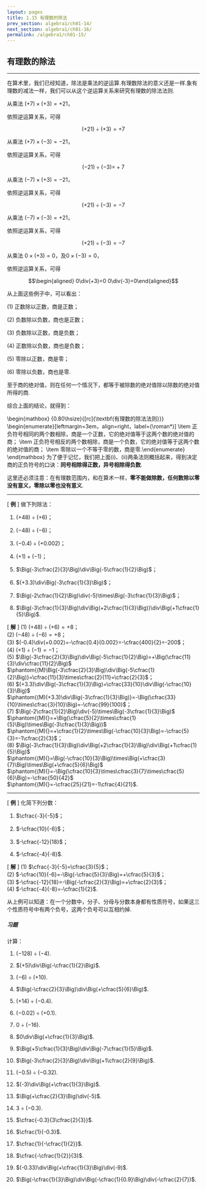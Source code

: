 ```yaml
---
layout: pages
title: 1.15 有理数的除法
prev_section: algebra1/ch01-14/
next_section: algebra1/ch01-16/
permalink: /algebra1/ch01-15/
---
```


有理数的除法
------------

----

在算术里，我们已经知道，除法是乘法的逆运算.有理数除法的意义还是一样.象有理数的减法一样，我们可以从这个逆运算关系来研究有理数的除法法则.

从乘法  $(+7)\times(+3)=+21$，

依照逆运算关系，可得


$$(+21)\div(+3)=+7$$


从乘法  $(+7)\times(-3)=-21$，

依照逆运算关系，可得


$$(-21)\div(-3)\text{=}+7$$


从乘法  $(-7)\times(+3)=-21$，

依照逆运算关系，可得


$$(+21)\div(-3)=-7$$


从乘法  $(-7)\times(-3)=+21$，

依照逆运算关系，可得


$$(+21)\div(-3)=-7$$


从乘法  $0\times(+3)=0$，及$0\times(-3)=0$，

依照逆运算关系，可得


$$\begin{aligned}
0\div(+3)=0  
0\div(-3)=0\end{aligned}$$


从上面这些例子中，可以看出：

(1) 正数除以正数，商是正数；

(2) 负数除以负数，商也是正数；

(3) 负数除以正数，商是负数；

(4) 正数除以负数，商也是负数；

(5) 零除以正数，商是零；

(6) 零除以负数，商也是零.

至于商的绝对值，则在任何一个情况下，都等于被除数的绝对值除以除数的绝对值所得的商.

综合上面的结论，就得到：

\begin{mathbox}
{0.80\hsize}{[rc]{\textbf{有理数的除法法则}}}
\begin{enumerate}[leftmargin=3em，align=right，label=(\roman*)]
\item 正负符号相同的两个数相除，商是一个正数，它的绝对值等于这两个数的绝对值的商；
\item 正负符号相反的两个数相除，商是一个负数，它的绝对值等于这两个数的绝对值的商；
\item 零除以一个不等于零的数，商是零.\end{enumerate}
\end{mathbox}
为了便于记忆，我们把上面(i)、(ii)两条法则概括起来，得到决定商的正负符号的口诀：**同号相除得正数，异号相除得负数**.

这里还必须注意：在有理数范围内，和在算术一样，**零不能做除数，任何数除以零没有意义，零除以零也没有意义**.


----

[ **例** ] 做下列除法：

1.  $(+48)\div(+6)$；

2.  $(-48)\div(-6)$；

3.  $(-0.4)\div(+0.002)$；

4.  $(+1)+(-1)$；

5.  $\Big(-3\cfrac{2}{3}\Big)\div\Big(-5\cfrac{1}{2}\Big)$；

6.  $(+3.3)\div\Big(-3\cfrac{1}{3}\Big)$；

7.  $\Big(-2\cfrac{1}{2}\Big)\div(-5)\times\Big(-3\cfrac{1}{3}\Big)$；

8.  $\Big(-3\cfrac{1}{3}\Big)\div\Big(+2\cfrac{1}{3}\Big))\div\Big(+1\cfrac{1}{5}\Big)$.

[ **解** ] (1) $(+48)\div(+6)=+8$；  
(2) $(-48)\div(-6)=+8$；  
(3) $(-0.4)\div(+0.002)=-\cfrac{0.4}{0.002}=-\cfrac{400}{2}=-200$；  
(4) $(+1)\div(-1)=-1$；  
(5) $\Big(-3\cfrac{2}{3}\Big)\div\Big(-5\cfrac{1}{2}\Big)=+\Big(\cfrac{11}{3}\div\cfrac{11}{2}\Big)$  
$\phantom{(M)\Big(-3\cfrac{2}{3}\Big)\div\Big(-5\cfrac{1}{2}\Big)}=\cfrac{11}{3}\times\cfrac{2}{11}=\cfrac{2}{3}$；  
(6) $(+3.3)\div\Big(-3\cfrac{1}{3}\Big)=\cfrac{33}{10}\div\Big(-\cfrac{10}{3}\Big)$  
$\phantom{(M)(+3.3)\div\Big(-3\cfrac{1}{3}\Big)}=-\Big(\cfrac{33}{10}\times\cfrac{3}{10}\Big)=-\cfrac{99}{100}$；  
(7) $\Big(-2\cfrac{1}{2}\Big)\div(-5)\times\Big(-3\cfrac{1}{3}\Big)$  
$\phantom{(M)(}=+\Big(\cfrac{5}{2}\times\cfrac{1}{5}\Big)\times\Big(-3\cfrac{1}{3}\Big))$  
$\phantom{(M)(}=+\cfrac{1}{2}\times\Big(-\cfrac{10}{3}\Big)=-\cfrac{5}{3}=-1\cfrac{2}{3}$；  
(8) $\Big(-3\cfrac{1}{3}\Big)\div\Big(+2\cfrac{1}{3}\Big)\div\Big(+1\cfrac{1}{5}\Big)$  
$\phantom{(M)(}=\Big(-\cfrac{10}{3}\Big)\times\Big(+\cfrac{3}{7}\Big)\times\Big(+\cfrac{5}{6}\Big)$  
$\phantom{(M)(}=-\Big(\cfrac{10}{3}\times\cfrac{3}{7}\times\cfrac{5}{6}\Big)=-\cfrac{50}{42}$  
$\phantom{(M)(}=-\cfrac{25}{21}=-1\cfrac{4}{21}$.


----

[ **例** ] 化简下列分数：

1.  $\cfrac{-3}{-5}$；

2.  $-\cfrac{10}{-6}$；

3.  $-\cfrac{-12}{18}$；

4.  $-\cfrac{-4}{-8}$.

[ **解** ] (1) $\cfrac{-3}{-5}=\cfrac{3}{5}$；  
(2) $-\cfrac{10}{-6}=-\Big(-\cfrac{5}{3}\Big)=+\cfrac{5}{3}$；  
(3) $-\cfrac{-12}{18}=-\Big(-\cfrac{2}{3}\Big)=+\cfrac{2}{3}$；  
(4) $-\cfrac{-4}{-8}=-\cfrac{1}{2}$.


从上例可以知道：在一个分数中，分子、分母与分数本身都有性质符号，如果这三个性质符号中有两个负号，这两个负号可以互相约掉.



<div class="note">
<h5>习题</h5>
</div>

计算：

1.  $(-128)\div(-4)$.

2.  $(+5)\div\Big(-\cfrac{1}{2}\Big)$.

3.  $(-6)\div(+10)$.

4.  $\Big(-\cfrac{2}{3}\Big)\div\Big(+\cfrac{5}{6}\Big)$.

5.  $(+14)\div(-0.4)$.

6.  $(-0.02)\div(+0.1)$.

7.  $0\div(-16)$.

8.  $0\div\Big(+\cfrac{1}{3}\Big)$.

9.  $\Big(+5\cfrac{1}{3}\Big)\div\Big(-7\cfrac{1}{5}\Big)$.

10. $\Big(-3\cfrac{2}{3}\Big)\div\Big(+1\cfrac{2}{9}\Big)$.

11. $(-0.5)\div(-0.32)$.

12. $(-3)\div\Big(+\cfrac{1}{3}\Big)$.

13. $\Big(+\cfrac{2}{3}\Big)\div(-5)$.

14. $3\div(-0.3)$.

15. $\cfrac{-0.3}{3\cfrac{2}{3}}$.

16. $\cfrac{1}{-0.3}$.

17. $\cfrac{1}{-\cfrac{1}{2}}$.

18. $\cfrac{-\cfrac{1}{2}}{3}$.

19. $(-0.33)\div\Big(+\cfrac{1}{3}\Big)\div(-9)$.

20. $\Big(-\cfrac{1}{3}\Big)\div\Big(-\cfrac{1}{0.9}\Big)\div(-\cfrac{2}{7})$.

